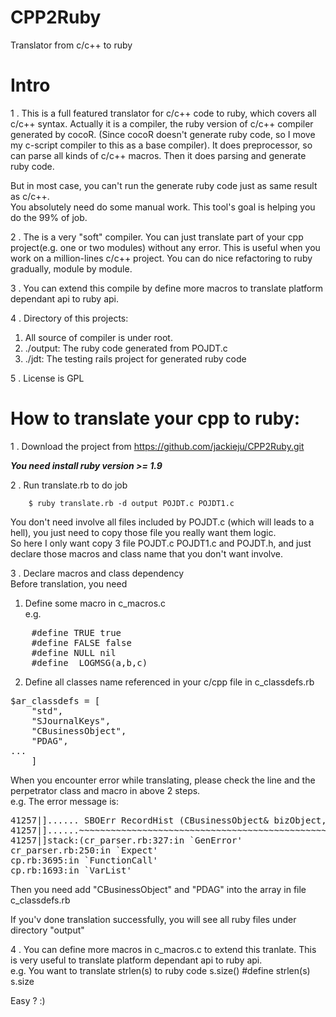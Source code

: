 # CPP2Ruby
Translator from c/c++ to ruby

Intro
=====
1 . This is a full featured translator for c/c++ code to ruby, which covers all c/c++ syntax.
Actually it is a compiler, the ruby version of c/c++ compiler generated by cocoR. (Since cocoR doesn't generate ruby code, so I move my c-script compiler to this as a base compiler). It does preprocessor, so can parse all kinds of c/c++ macros. 
Then it does parsing and generate ruby code.  

But in most case, you can't run the generate ruby code just as same result as c/c++.  
You absolutely need do some manual work. This tool's goal is helping you do the 99% of job.  

2 . The is a very "soft" compiler. You can just translate part of your cpp project(e.g. one or two modules) without any error. This is useful when you work on a million-lines c/c++ project. You can do nice refactoring to ruby gradually,  module by module.

3 . You can extend this compile by define more macros to translate platform dependant api to ruby api.

4 . Directory of this projects:<br>
 1) All source of compiler is under root.<br> 
 2) ./output: The ruby code generated from POJDT.c<br>
 3) ./jdt: The testing rails project for generated ruby code<br>

5 . License is GPL

How to translate your cpp to ruby:
===
1 . Download the project from https://github.com/jackieju/CPP2Ruby.git  

***You need install ruby version >= 1.9***

2 . Run translate.rb to do job  

        $ ruby translate.rb -d output POJDT.c POJDT1.c  

You don't need involve all files included by POJDT.c (which will leads to a hell), you just need to copy those file you really want them logic.<br>
So here I only want copy 3 file POJDT.c POJDT1.c and POJDT.h, and just declare those macros and class name that you don't want involve.<br>

3 . Declare macros and class dependency<br>
Before translation, you need <br>
1) Define some macro in c_macros.c<br>
e.g.
<pre>
	#define TRUE true
	#define FALSE false
	#define NULL nil
	#define _LOGMSG(a,b,c)
</pre>
2) Define all classes name referenced in your c/cpp file in c_classdefs.rb<br>
<pre>
$ar_classdefs = [
    "std",
    "SJournalKeys",
    "CBusinessObject",
    "PDAG",
...
    ]
</pre>
When you encounter error while translating, please check the line and the perpetrator class and macro in above 2 steps.  
e.g. The error message is:
<pre>
41257|]...... SBOErr RecordHist (CBusinessObject& bizObject, PDAG dag);......
41257|]......~~~~~~~~~~~~~~~~~~~~~~~~~~~~~~~~~~~~~~~~~~~~~~~~~~~~~^~~~~......
41257|]stack:(cr_parser.rb:327:in `GenError'
cr_parser.rb:250:in `Expect'
cp.rb:3695:in `FunctionCall'
cp.rb:1693:in `VarList'
</pre>
Then you need add "CBusinessObject" and "PDAG" into the array in file c_classdefs.rb
	
	
If you'v done translation successfully, you will see all ruby files under directory "output"

4 . You can define more macros in c_macros.c to extend this tranlate. 
This is very useful to translate platform dependant api to ruby api.  
e.g. You want to translate strlen(s) to ruby code s.size()
		#define strlen(s) s.size

Easy ? :)

